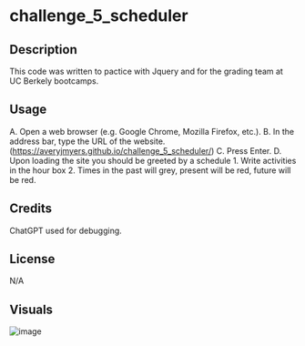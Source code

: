 # challenge_5_scheduler

## Description

This code was written to pactice with Jquery and for the grading team at UC Berkely bootcamps.

## Usage
A. Open a web browser (e.g. Google Chrome, Mozilla Firefox, etc.).
B. In the address bar, type the URL of the website. (https://averyjmyers.github.io/challenge_5_scheduler/)
C. Press Enter.
D. Upon loading the site you should be greeted by a schedule
    1. Write activities in the hour box
    2. Times in the past will grey, present will be red, future will be red.

## Credits
ChatGPT used for debugging.


## License

N/A

## Visuals

![image](screencapture-averyjmyers-github-io-challenge-4-trivia-site-2023-05-31-21_57_21.png)